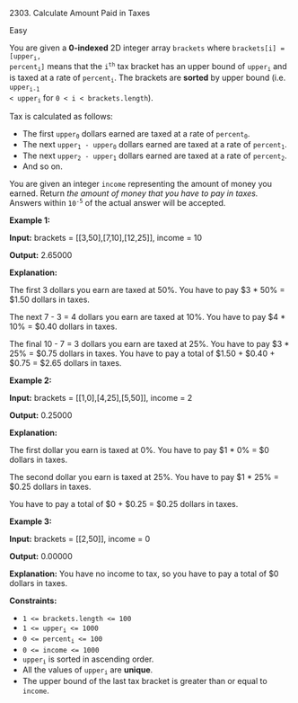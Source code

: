 2303\. Calculate Amount Paid in Taxes

Easy

You are given a **0-indexed** 2D integer array `brackets` where <code>brackets[i] = [upper<sub>i</sub>, percent<sub>i</sub>]</code> means that the <code>i<sup>th</sup></code> tax bracket has an upper bound of <code>upper<sub>i</sub></code> and is taxed at a rate of <code>percent<sub>i</sub></code>. The brackets are **sorted** by upper bound (i.e. <code>upper<sub>i-1</sub> < upper<sub>i</sub></code> for `0 < i < brackets.length`).

Tax is calculated as follows:

*   The first <code>upper<sub>0</sub></code> dollars earned are taxed at a rate of <code>percent<sub>0</sub></code>.
*   The next <code>upper<sub>1</sub> - upper<sub>0</sub></code> dollars earned are taxed at a rate of <code>percent<sub>1</sub></code>.
*   The next <code>upper<sub>2</sub> - upper<sub>1</sub></code> dollars earned are taxed at a rate of <code>percent<sub>2</sub></code>.
*   And so on.

You are given an integer `income` representing the amount of money you earned. Return _the amount of money that you have to pay in taxes._ Answers within <code>10<sup>-5</sup></code> of the actual answer will be accepted.

**Example 1:**

**Input:** brackets = [[3,50],[7,10],[12,25]], income = 10

**Output:** 2.65000

**Explanation:**

The first 3 dollars you earn are taxed at 50%. You have to pay $3 \* 50% = $1.50 dollars in taxes.

The next 7 - 3 = 4 dollars you earn are taxed at 10%. You have to pay $4 \* 10% = $0.40 dollars in taxes.

The final 10 - 7 = 3 dollars you earn are taxed at 25%. You have to pay $3 \* 25% = $0.75 dollars in taxes. You have to pay a total of $1.50 + $0.40 + $0.75 = $2.65 dollars in taxes. 

**Example 2:**

**Input:** brackets = [[1,0],[4,25],[5,50]], income = 2

**Output:** 0.25000

**Explanation:**

The first dollar you earn is taxed at 0%. You have to pay $1 \* 0% = $0 dollars in taxes.

The second dollar you earn is taxed at 25%. You have to pay $1 \* 25% = $0.25 dollars in taxes.

You have to pay a total of $0 + $0.25 = $0.25 dollars in taxes. 

**Example 3:**

**Input:** brackets = [[2,50]], income = 0

**Output:** 0.00000

**Explanation:** You have no income to tax, so you have to pay a total of $0 dollars in taxes. 

**Constraints:**

*   `1 <= brackets.length <= 100`
*   <code>1 <= upper<sub>i</sub> <= 1000</code>
*   <code>0 <= percent<sub>i</sub> <= 100</code>
*   `0 <= income <= 1000`
*   <code>upper<sub>i</sub></code> is sorted in ascending order.
*   All the values of <code>upper<sub>i</sub></code> are **unique**.
*   The upper bound of the last tax bracket is greater than or equal to `income`.